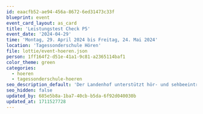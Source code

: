 ```yaml
---
id: eaacfb52-ae94-456a-8672-6ed31473c33f
blueprint: event
event_card_layout: as_card
title: 'Leistungstest Check P5'
event_date: '2024-04-29'
time: 'Montag, 29. April 2024 bis Freitag, 24. Mai 2024'
location: 'Tagessonderschule Hören'
file: lottie/event-hoeren.json
person: 1ff164f2-d51e-41a1-9c81-a2365114baf1
color_theme: green
categories:
  - hoeren
  - tagessonderschule-hoeren
seo_description_default: 'Der Landenhof unterstützt hör- und sehbeeinträchtigte Kinder & Jugendliche in ihrem selbstbestimmten Leben durch Förderung ihrer Fähigkeiten & Entwicklung'
seo_hidden: false
updated_by: 685e5b8a-1ba7-40cb-b5da-6f92d040030b
updated_at: 1711527728
---
```

